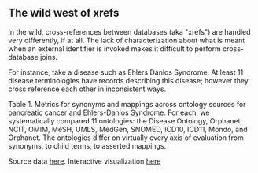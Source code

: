 ## The wild west of xrefs

In the wild, cross-references between databases (aka "xrefs") are handled very differently, if at all.
The lack of characterization about what is meant when an external identifier is invoked makes it difficult to perform cross-database joins.

For instance, take a disease such as Ehlers Danlos Syndrome. At least 11 disease terminologies have records describing this disease; however they cross reference each other in inconsistent ways.

Table 1.
Metrics for synonyms and mappings across ontology sources for pancreatic cancer and Ehlers-Danlos Syndrome.
For each, we systematically compared 11 ontologies: the Disease Ontology, Orphanet, NCIT, OMIM, MeSH, UMLS, MedGen, SNOMED, ICD10, ICD11, Mondo, and Orphanet. The ontologies differ on virtually every axis of evaluation from synonyms, to child terms, to asserted mappings.

Source data [here](https://docs.google.com/spreadsheets/d/1rVK1-c9xU-HNDdVFhtL43I36iXUi9V1WpKJTg2Hglts/edit#gid=928680550).
Interactive visualization [here](http://blockbuilder.org/jmcmurry/361baa73ad989048be54f9114f2f13c8)
